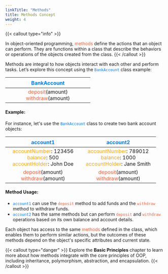 ```yaml
---
linkTitle: "Methods"
title: Methods Concept
weight: 4
---
```


{{< callout type="info" >}}

In object-oriented programming, <font color="#F2613F">methods</font> define the actions that an object can perform. They are functions within a class that describe the behaviors or operations of the objects created from the class.
{{< /callout >}}

Methods are integral to how objects interact with each other and perform tasks. Let’s explore this concept using the <font color="#007bff">`BankAccount`</font> class example:

| ㅤㅤㅤㅤㅤ<font color="#007bff">BankAccount</font>ㅤㅤㅤㅤㅤ |
|:--:|
| <font color="#F2613F">deposit</font>(amount) <br/> <font color="#F2613F">withdraw</font>(amount) |

#### Example:

For instance, let's use the <font color="#007bff">`BankAccount`</font> class to create two bank account objects:

| ㅤㅤㅤㅤㅤ<font color="#007bff">account1</font>ㅤㅤㅤㅤㅤ | ㅤㅤㅤㅤㅤ<font color="#007bff">account2</font>ㅤㅤㅤㅤㅤ |
|:--:|:--:|
| <font color="#FFA600">accountNumber</font>: 123456 <br/> <font color="#FFA600">balance</font>: 500 <br/> <font color="#FFA600">accountHolder</font>: John Doe | <font color="#FFA600">accountNumber</font>: 789012 <br/> <font color="#FFA600">balance</font>: 1000 <br/> <font color="#FFA600">accountHolder</font>: Jane Smith |
| <font color="#F2613F">deposit</font>(amount) <br/> <font color="#F2613F">withdraw</font>(amount) | <font color="#F2613F">deposit</font>(amount) <br/> <font color="#F2613F">withdraw</font>(amount) |

#### Method Usage:

- <font color="#007bff">`account1`</font> can use the <font color="#F2613F">`deposit`</font> method to add funds and the <font color="#F2613F">`withdraw`</font> method to withdraw funds.
- <font color="#007bff">`account2`</font> has the same methods but can perform <font color="#F2613F">`deposit`</font> and <font color="#F2613F">`withdraw`</font> operations based on its own balance and account details.

Each object has access to the same <font color="#F2613F">methods</font> defined in the class, which enables them to perform similar actions, but the outcomes of these methods depend on the object's specific attributes and current state.

{{< callout type="danger" >}}
Explore the **Basic Principles** chapter to learn more about how methods integrate with the core principles of OOP, including inheritance, polymorphism, abstraction, and encapsulation.
{{< /callout >}}